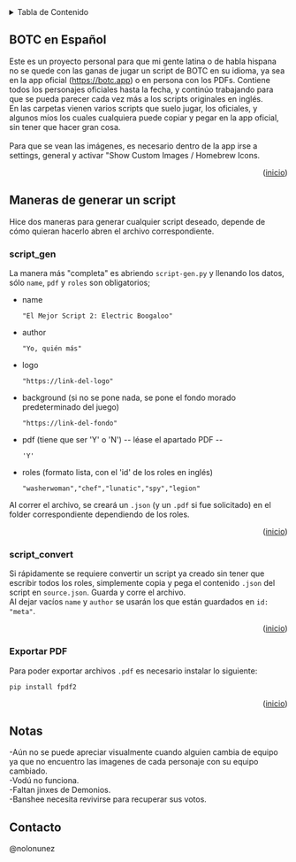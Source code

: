  <!-- TABLE OF CONTENTS -->
<details>
  <summary>Tabla de Contenido</summary>
  <ol>
    <li>
      <a href="#botc-en-español">BOTC en Español</a>
    </li>
    <li>
      <a href="#maneras-de-generar-un-script">Maneras de generar un script</a>
      <ul>
        <li><a href="#script_gen">script_gen</a></li>
        <li><a href="#script_convert">script_convert</a></li>
        <li><a href="#exportar-pdf">Exportar PDF</a></li>
      </ul>
    </li>
    <li><a href="#usage">Notas</a></li>
    <li><a href="#contact">Contacto</a></li>
  </ol>
</details>

<!-- BOTC EN ESPAÑOL -->
## BOTC en Español

Este es un proyecto personal para que mi gente latina o de habla hispana no se quede con las ganas de jugar un script de BOTC en su idioma, ya sea en la app oficial (https://botc.app) o en persona con los PDFs. Contiene todos los personajes oficiales hasta la fecha, y continúo trabajando para que se pueda parecer cada vez más a los scripts originales en inglés.<br>
En las carpetas vienen varios scripts que suelo jugar, los oficiales, y algunos míos los cuales cualquiera puede copiar y pegar en la app oficial, sin tener que hacer gran cosa.<br>
<br>
Para que se vean las imágenes, es necesario dentro de la app irse a settings, general y activar "Show Custom Images / Homebrew Icons.

<p align="right">(<a href="#readme-top">inicio</a>)</p>

<!-- CÓMO GENERAR UN SCRIPT -->
## Maneras de generar un script

Hice dos maneras para generar cualquier script deseado, depende de cómo quieran hacerlo abren el archivo correspondiente.

### script_gen

La manera más "completa" es abriendo `script-gen.py` y llenando los datos, sólo `name`, `pdf` y `roles` son obligatorios;
* name
    ```
    "El Mejor Script 2: Electric Boogaloo"
    ```
* author
    ```
    "Yo, quién más"
    ```
* logo
    ```
    "https://link-del-logo"
    ```
* background (si no se pone nada, se pone el fondo morado predeterminado del juego)
    ```
    "https://link-del-fondo"
    ```
* pdf (tiene que ser 'Y' o 'N') -- léase el apartado PDF --
    ```
    'Y'
    ```
* roles (formato lista, con el 'id' de los roles en inglés)
    ```
    "washerwoman","chef","lunatic","spy","legion"
    ```
Al correr el archivo, se creará un `.json` (y un `.pdf` si fue solicitado) en el folder correspondiente dependiendo de los roles.
<p align="right">(<a href="#readme-top">inicio</a>)</p>

### script_convert

Si rápidamente se requiere convertir un script ya creado sin tener que escribir todos los roles, simplemente copia y pega el contenido `.json` del script en `source.json`. Guarda y corre el archivo.<br>
Al dejar vacíos `name` y `author` se usarán los que están guardados en `id: "meta"`.

<p align="right">(<a href="#readme-top">inicio</a>)</p>

### Exportar PDF

Para poder exportar archivos `.pdf` es necesario instalar lo siguiente:
```
pip install fpdf2
```

<p align="right">(<a href="#readme-top">inicio</a>)</p>

## Notas
-Aún no se puede apreciar visualmente cuando alguien cambia de equipo ya que no encuentro las imagenes de cada personaje con su equipo cambiado. <br>
-Vodú no funciona. <br>
-Faltan jinxes de Demonios.<br>
-Banshee necesita revivirse para recuperar sus votos.

## Contacto

@nolonunez
